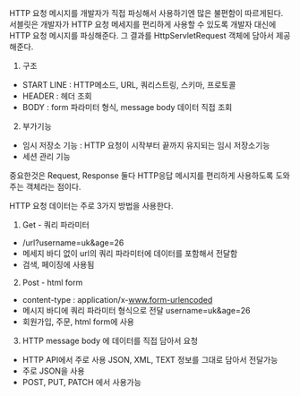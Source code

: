 HTTP 요청 메시지를 개발자가 직접 파싱해서 사용하기엔 많은 불편함이 따르게된다. 서블릿은 개발자가 HTTP 요청 메세지를 편리하게 사용할 수 있도록 개발자 대신에 HTTP 요청 메시지를 파싱해준다. 
그 결과를 HttpServletRequest 객체에 담아서 제공해준다.


1. 구조

- START LINE : HTTP메소드, URL, 쿼리스트링, 스키마, 프로토콜
- HEADER : 헤더 조회
- BODY : form 파라미터 형식, message body 데이터 직접 조회

2. 부가기능

- 임시 저장소 기능 : HTTP 요청이 시작부터 끝까지 유지되는 임시 저장소기능
- 세션 관리 기능 


중요한것은 Request, Response 둘다 HTTP응답 메시지를 편리하게 사용하도록 도와주는 객체라는 점이다.


HTTP 요청 데이터는 주로 3가지 방법을 사용한다.

1. Get - 쿼리 파라미터
- /url?username=uk&age=26
- 메세지 바디 없이 url의 쿼리 파라미터에 데이터를 포함해서 전달함
- 검색, 페이징에 사용됨


2. Post - html form
- content-type : application/x-www.form-urlencoded
- 메시지 바디에 쿼리 파라미터 형식으로 전달 username=uk&age=26
- 회원가입, 주문, html form에 사용


3. HTTP message body 에 데이터를 직접 담아서 요청
- HTTP API에서 주로 사용 JSON, XML, TEXT 정보를 그대로 담아서 전달가능
- 주로 JSON을 사용
- POST, PUT, PATCH 에서 사용가능



